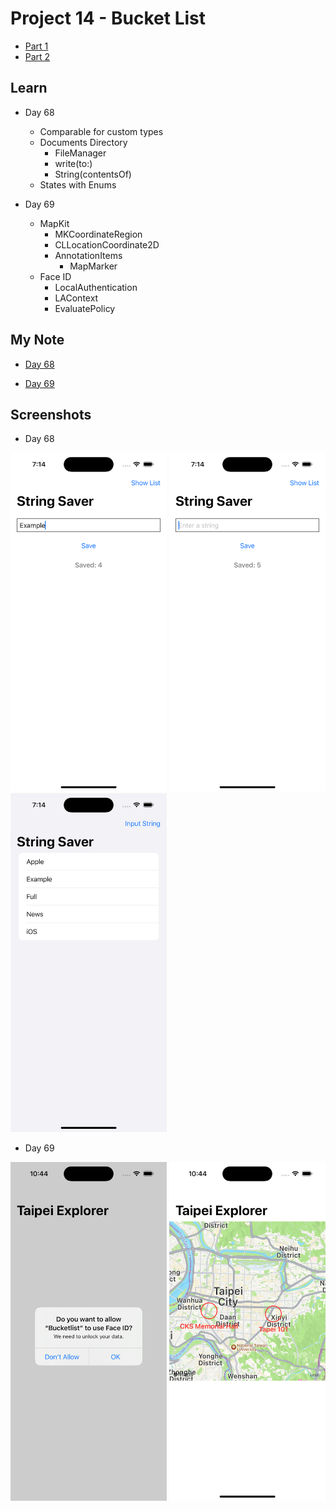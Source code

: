 # Project 14 - Bucket List

- [Part 1](https://www.hackingwithswift.com/100/swiftui/68)
- [Part 2](https://www.hackingwithswift.com/100/swiftui/69)

## **Learn**

- Day 68 
    - Comparable for custom types
    - Documents Directory
        - FileManager
        - write(to:)
        - String(contentsOf)
    - States with Enums
  
- Day 69
    - MapKit
        - MKCoordinateRegion
        - CLLocationCoordinate2D
        - AnnotationItems
            - MapMarker
    - Face ID
        - LocalAuthentication
        - LAContext
        - EvaluatePolicy
    
## **My Note**

- [Day 68](https://hsiangdev.notion.site/Day-68-Project-14-Part-1-Bucket-List-100DaysOfSwiftUI-9e878ae63a4f4ad2a95367ff8eba166d?pvs=4)
  
- [Day 69](https://hsiangdev.notion.site/Day-69-Project-14-Part-2-Bucket-List-100DaysOfSwiftUI-b89d56a5391c45d995803a966408df62?pvs=4)

## Screenshots

- Day 68

<div>
    <img src="Screenshots/day68-practise-1.png" width="250">
    <img src="Screenshots/day68-practise-2.png" width="250">
    <img src="Screenshots/day68-practise-3.png" width="250">
</div>
  
- Day 69

<div>
    <img src="Screenshots/day69-practise-1.png" width="250">
    <img src="Screenshots/day69-practise-2.png" width="250">
</div>
